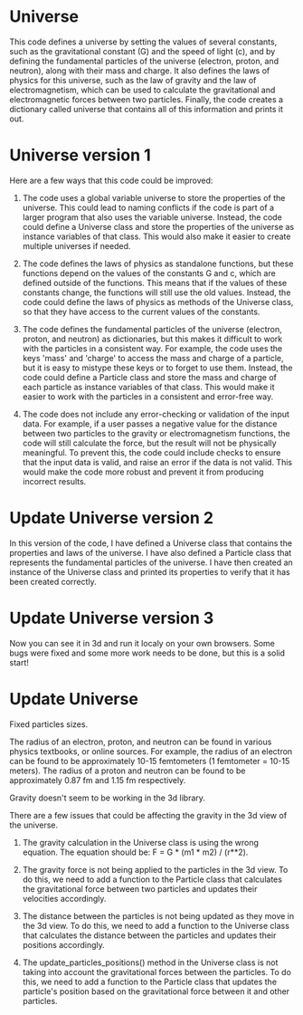 # Universe


This code defines a universe by setting the values of several constants, such as the gravitational constant (G) and the speed of light (c), and by defining the fundamental particles of the universe (electron, proton, and neutron), along with their mass and charge. It also defines the laws of physics for this universe, such as the law of gravity and the law of electromagnetism, which can be used to calculate the gravitational and electromagnetic forces between two particles. Finally, the code creates a dictionary called universe that contains all of this information and prints it out.

# Universe version 1

Here are a few ways that this code could be improved:

   1. The code uses a global variable universe to store the properties of the universe. This could lead to naming conflicts if the code is part of a larger program that also uses the variable universe. Instead, the code could define a Universe class and store the properties of the universe as instance variables of that class. This would also make it easier to create multiple universes if needed.


   2. The code defines the laws of physics as standalone functions, but these functions depend on the values of the constants G and c, which are defined outside of the functions. This means that if the values of these constants change, the functions will still use the old values. Instead, the code could define the laws of physics as methods of the Universe class, so that they have access to the current values of the constants.


   3. The code defines the fundamental particles of the universe (electron, proton, and neutron) as dictionaries, but this makes it difficult to work with the particles in a consistent way. For example, the code uses the keys 'mass' and 'charge' to access the mass and charge of a particle, but it is easy to mistype these keys or to forget to use them. Instead, the code could define a Particle class and store the mass and charge of each particle as instance variables of that class. This would make it easier to work with the particles in a consistent and error-free way.


   4. The code does not include any error-checking or validation of the input data. For example, if a user passes a negative value for the distance between two particles to the gravity or electromagnetism functions, the code will still calculate the force, but the result will not be physically meaningful. To prevent this, the code could include checks to ensure that the input data is valid, and raise an error if the data is not valid. This would make the code more robust and prevent it from producing incorrect results.


# Update Universe version 2

In this version of the code, I have defined a Universe class that contains the properties and laws of the universe. I have also defined a Particle class that represents the fundamental particles of the universe. I have then created an instance of the Universe class and printed its properties to verify that it has been created correctly.

# Update Universe version 3

Now you can see it in 3d and run it localy on your own browsers. Some bugs were fixed and some more work needs to be done, but this is a solid start!

# Update Universe

Fixed particles sizes. 

The radius of an electron, proton, and neutron can be found in various physics textbooks, or online sources. For example, the radius of an electron can be found to be approximately 10-15 femtometers (1 femtometer = 10-15 meters). The radius of a proton and neutron can be found to be approximately 0.87 fm and 1.15 fm respectively.

Gravity doesn't seem to be working in the 3d library.

There are a few issues that could be affecting the gravity in the 3d view of the universe.

1. The gravity calculation in the Universe class is using the wrong equation. The equation should be: F = G * (m1 * m2) / (r**2).

2. The gravity force is not being applied to the particles in the 3d view. To do this, we need to add a function to the Particle class that calculates the gravitational force between two particles and updates their velocities accordingly.

3. The distance between the particles is not being updated as they move in the 3d view. To do this, we need to add a function to the Universe class that calculates the distance between the particles and updates their positions accordingly.

4. The update_particles_positions() method in the Universe class is not taking into account the gravitational forces between the particles. To do this, we need to add a function to the Particle class that updates the particle's position based on the gravitational force between it and other particles.
